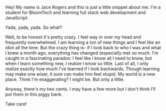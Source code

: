 Hey!
My name is Jace Rogers and this is just a little snippet about me.
I'm a student for BloomTech and learning full stack web development and JavaScript.

Yada, yada, yada. So what?

Well, to be honest it's pretty crazy. I feel way in over my head and frequently overwhelmed.
I am learning a ton of new things and I feel like an idiot all the time.
But the crazy thing is- if I look back to who I was and what I knew a month ago, everything has changed (especially me) so much.
I'm caught in a fascinating paradox:
I feel like I know all I need to know,
but when I learn something new, I realize I know so little.
Last of all, I only realize exactly how much I've learned if I look backwards.
Though learning may make one wiser, it sure can make him feel stupid.
My world is a new place. Think I'm exaggerating? I might be. But only a little.

Anyway, there's my two cents.
I may have a few more but I don't think I'll put them in this piggy bank.

Take care!
